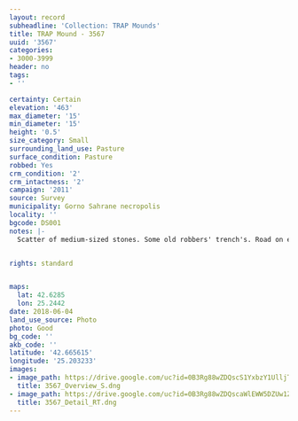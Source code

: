 ```yaml
---
layout: record
subheadline: 'Collection: TRAP Mounds'
title: TRAP Mound - 3567
uuid: '3567'
categories:
- 3000-3999
header: no
tags:
- ''

certainty: Certain
elevation: '463'
max_diameter: '15'
min_diameter: '15'
height: '0.5'
size_category: Small
surrounding_land_use: Pasture
surface_condition: Pasture
robbed: Yes
crm_condition: '2'
crm_intactness: '2'
campaign: '2011'
source: Survey
municipality: Gorno Sahrane necropolis
locality: ''
bgcode: DS001
notes: |-
  Scatter of medium-sized stones. Some old robbers' trench's. Road on edge of western side (but does not cut through mound however).


rights: standard


maps:
  lat: 42.6285
  lon: 25.2442
date: 2018-06-04
land_use_source: Photo
photo: Good
bg_code: ''
akb_code: ''
latitude: '42.665615'
longitude: '25.203233'
images:
- image_path: https://drive.google.com/uc?id=0B3Rg88wZDQscS1YxbzY1UlljT1E
  title: 3567_Overview_S.dng
- image_path: https://drive.google.com/uc?id=0B3Rg88wZDQscaWlEWW5DZUw1ZVk
  title: 3567_Detail_RT.dng
---
```

